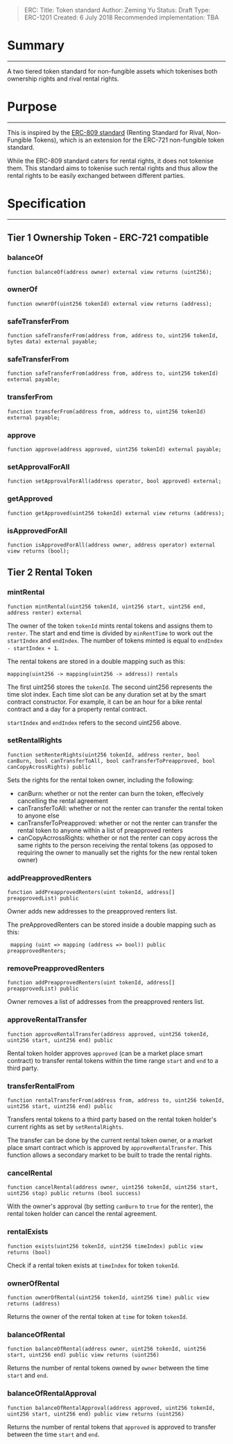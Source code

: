 >ERC:
Title: Token standard
Author: Zeming Yu
Status: Draft
Type: ERC-1201
Created: 6 July 2018
Recommended implementation: TBA

# Summary
---
A two tiered token standard for non-fungible assets which tokenises both ownership rights and rival rental rights.

# Purpose
---
This is inspired by the [ERC-809 standard](https://github.com/ethereum/EIPs/issues/809) (Renting Standard for Rival, Non-Fungible Tokens), which is an extension for the ERC-721 non-fungible token standard.

While the ERC-809 standard caters for rental rights, it does not tokenise them. This standard aims to tokenise such rental rights and thus allow the rental rights to be easily exchanged between different parties.

# Specification
---

## Tier 1 Ownership Token - ERC-721 compatible

### balanceOf

    function balanceOf(address owner) external view returns (uint256);

### ownerOf

    function ownerOf(uint256 tokenId) external view returns (address);

### safeTransferFrom

    function safeTransferFrom(address from, address to, uint256 tokenId, bytes data) external payable;

### safeTransferFrom

    function safeTransferFrom(address from, address to, uint256 tokenId) external payable;

### transferFrom

    function transferFrom(address from, address to, uint256 tokenId) external payable;

### approve

    function approve(address approved, uint256 tokenId) external payable;

### setApprovalForAll

    function setApprovalForAll(address operator, bool approved) external;

### getApproved

    function getApproved(uint256 tokenId) external view returns (address);

### isApprovedForAll

    function isApprovedForAll(address owner, address operator) external view returns (bool);

## Tier 2 Rental Token

### mintRental

    function mintRental(uint256 tokenId, uint256 start, uint256 end, address renter) external

The owner of the token `tokenId` mints rental tokens and assigns them to `renter`. The start and end time is divided by `minRentTime` to work out the `startIndex` and `endIndex`. The number of tokens minted is equal to `endIndex - startIndex + 1`.

The rental tokens are stored in a double mapping such as this:

    mapping(uint256 -> mapping(uint256 -> address)) rentals

The first uint256 stores the `tokenId`. The second uint256 represents the time slot index. Each time slot can be any duration set at by the smart contract constructor. For example, it can be an hour for a bike rental contract and a day for a property rental contract.

`startIndex` and `endIndex` refers to the second uint256 above.

### setRentalRights

    function setRenterRights(uint256 tokenId, address renter, bool canBurn, bool canTransferToAll, bool canTransferToPreapproved, bool canCopyAcrossRights) public

Sets the rights for the rental token owner, including the following:

- canBurn: whether or not the renter can burn the token, effecively cancelling the rental agreement
- canTransferToAll: whether or not the renter can transfer the rental token to anyone else
- canTransferToPreapproved: whether or not the renter can transfer the rental token to anyone within a list of preapproved renters
- canCopyAcrrossRights: whether or not the renter can copy across the same rights to the person receiving the rental tokens (as opposed to requiring the owner to manually set the rights for the new rental token owner)

### addPreapprovedRenters

    function addPreapprovedRenters(uint tokenId, address[] preapprovedList) public

Owner adds new addresses to the preapproved renters list.

The preApprovedRenters can be stored inside a double mapping such as this:

     mapping (uint => mapping (address => bool)) public preapprovedRenters;

### removePreapprovedRenters

    function addPreapprovedRenters(uint tokenId, address[] preapprovedList) public

Owner removes a list of addresses from the preapproved renters list.

### approveRentalTransfer

    function approveRentalTransfer(address approved, uint256 tokenId, uint256 start, uint256 end) public

Rental token holder approves `approved` (can be a market place smart contract) to transfer rental tokens within the time range `start` and `end` to a third party.

### transferRentalFrom
    function rentalTransferFrom(address from, address to, uint256 tokenId, uint256 start, uint256 end) public

Transfers rental tokens to a third party based on the rental token holder's current rights as set by `setRentalRights`.

The transfer can be done by the current rental token owner, or a market place smart contract which is approved by `approveRentalTransfer`. This function allows a secondary market to be built to trade the rental rights.

### cancelRental
    function cancelRental(address owner, uint256 tokenId, uint256 start, uint256 stop) public returns (bool success)

With the owner's approval (by setting `canBurn` to `true` for the renter), the rental token holder can cancel the rental agreement.

### rentalExists
    function exists(uint256 tokenId, uint256 timeIndex) public view returns (bool)

Check if a rental token exists at `timeIndex` for token `tokenId`.

### ownerOfRental
    function ownerOfRental(uint256 tokenId, uint256 time) public view returns (address)

Returns the owner of the rental token at `time` for token `tokenId`.

### balanceOfRental
    function balanceOfRental(address owner, uint256 tokenId, uint256 start, uint256 end) public view returns (uint256)

Returns the number of rental tokens owned by `owner` between the time `start` and `end`.

### balanceOfRentalApproval
    function balanceOfRentalApproval(address approved, uint256 tokenId, uint256 start, uint256 end) public view returns (uint256)

Returns the number of rental tokens that `approved` is approved to transfer between the time `start` and `end`.
